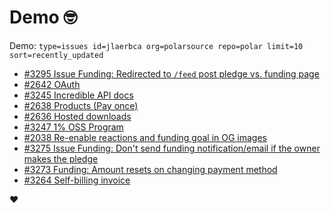 # Demo 🤓

Demo: `type=issues id=jlaerbca org=polarsource repo=polar limit=10 sort=recently_updated`

<!-- POLAR type=issues id=jlaerbca org=polarsource repo=polar limit=10 sort=recently_updated -->

* [#3295 Issue Funding: Redirected to `/feed` post pledge vs. funding page](https://github.com/polarsource/polar/issues/3295)
* [#2642 OAuth](https://github.com/polarsource/polar/issues/2642)
* [#3245 Incredible API docs](https://github.com/polarsource/polar/issues/3245)
* [#2638 Products (Pay once)](https://github.com/polarsource/polar/issues/2638)
* [#2636 Hosted downloads](https://github.com/polarsource/polar/issues/2636)
* [#3247 1% OSS Program](https://github.com/polarsource/polar/issues/3247)
* [#2038 Re-enable reactions and funding goal in OG images](https://github.com/polarsource/polar/issues/2038)
* [#3275 Issue Funding: Don't send funding notification/email if the owner makes the pledge](https://github.com/polarsource/polar/issues/3275)
* [#3273 Funding: Amount resets on changing payment method](https://github.com/polarsource/polar/issues/3273)
* [#3264 Self-billing invoice](https://github.com/polarsource/polar/issues/3264)

<!-- POLAR-END id=jlaerbca -->

❤️